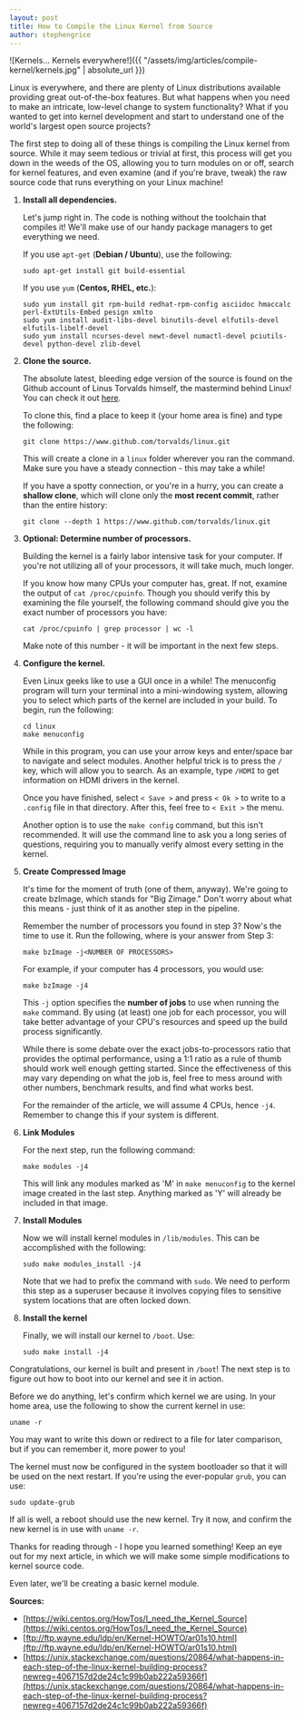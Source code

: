 ```yaml
---
layout: post
title: How to Compile the Linux Kernel from Source
author: stephengrice
---
```


![Kernels... Kernels everywhere!]({{ "/assets/img/articles/compile-kernel/kernels.jpg" | absolute_url }})

Linux is everywhere, and there are plenty of Linux distributions available providing great out-of-the-box features. But what happens when you need to make an intricate, low-level change to system functionality? What if you wanted to get into kernel development and start to understand one of the world's largest open source projects?

The first step to doing all of these things is compiling the Linux kernel from source. While it may seem tedious or trivial at first, this process will get you down in the weeds of the OS, allowing you to turn modules on or off, search for kernel features, and even examine (and if you're brave, tweak) the raw source code that runs everything on your Linux machine!

1. **Install all dependencies.**

    Let's jump right in. The code is nothing without the toolchain that compiles it! We'll make use of our handy package managers to get everything we need.

    If you use `apt-get` (**Debian / Ubuntu**), use the following:
    ```
    sudo apt-get install git build-essential
    ```
    If you use `yum` (**Centos, RHEL, etc.**):
    ```
    sudo yum install git rpm-build redhat-rpm-config asciidoc hmaccalc perl-ExtUtils-Embed pesign xmlto
    sudo yum install audit-libs-devel binutils-devel elfutils-devel elfutils-libelf-devel
    sudo yum install ncurses-devel newt-devel numactl-devel pciutils-devel python-devel zlib-devel
    ```

2. **Clone the source.**

    The absolute latest, bleeding edge version of the source is found on the Github account of Linus Torvalds himself, the mastermind behind Linux! You can check it out [here](https://www.github.com/torvalds/linux).

    To clone this, find a place to keep it (your home area is fine) and type the following:

    ```
    git clone https://www.github.com/torvalds/linux.git
    ```

    This will create a clone in a `linux` folder wherever you ran the command. Make sure you have a steady connection - this may take a while!

    If you have a spotty connection, or you're in a hurry, you can create a **shallow clone**, which will clone only the **most recent commit**, rather than the entire history:

    ```
    git clone --depth 1 https://www.github.com/torvalds/linux.git
    ```

3. **Optional: Determine number of processors.**

    Building the kernel is a fairly labor intensive task for your computer. If you're not utilizing all of your processors, it will take much, much longer.

    If you know how many CPUs your computer has, great. If not, examine the output of `cat /proc/cpuinfo`. Though you should verify this by examining the file yourself, the following command should give you the exact number of processors you have:

    ```
    cat /proc/cpuinfo | grep processor | wc -l
    ```

    Make note of this number - it will be important in the next few steps.

4. **Configure the kernel.**

    Even Linux geeks like to use a GUI once in a while! The menuconfig program will turn your terminal into a mini-windowing system, allowing you to select which parts of the kernel are included in your build. To begin, run the following:

    ```
    cd linux
    make menuconfig
    ```

    While in this program, you can use your arrow keys and enter/space bar to navigate and select modules. Another helpful trick is to press the `/` key, which will allow you to search. As an example, type `/HDMI` to get information on HDMI drivers in the kernel.

    Once you have finished, select `< Save >` and press `< Ok >` to write to a `.config` file in that directory. After this, feel free to `< Exit >` the menu.

    Another option is to use the `make config` command, but this isn't recommended. It will use the command line to ask you a long series of questions, requiring you to manually verify almost every setting in the kernel.

5. **Create Compressed Image**

    It's time for the moment of truth (one of them, anyway). We're going to create bzImage, which stands for "Big Zimage." Don't worry about what this means - just think of it as another step in the pipeline.

    Remember the number of processors you found in step 3? Now's the time to use it. Run the following, where <NUMBER OF PROCESSORS> is your answer from Step 3:
    ```
    make bzImage -j<NUMBER OF PROCESSORS>
    ```

    For example, if your computer has 4 processors, you would use:
    ```
    make bzImage -j4
    ```

    This `-j` option specifies the **number of jobs** to use when running the `make` command. By using (at least) one job for each processor, you will take better advantage of your CPU's resources and speed up the build process significantly.

    While there is some debate over the exact jobs-to-processors ratio that provides the optimal performance, using a 1:1 ratio as a rule of thumb should work well enough getting started. Since the effectiveness of this may vary depending on what the job is, feel free to mess around with other numbers, benchmark results, and find what works best.

    For the remainder of the article, we will assume 4 CPUs, hence `-j4`. Remember to change this if your system is different.

6. **Link Modules**

    For the next step, run the following command:

    ```
    make modules -j4
    ```

    This will link any modules marked as 'M' in `make menuconfig` to the kernel image created in the last step. Anything marked as 'Y' will already be included in that image.
7. **Install Modules**

    Now we will install kernel modules in `/lib/modules`. This can be accomplished with the following:

    ```
    sudo make modules_install -j4
    ```
    Note that we had to prefix the command with `sudo`. We need to perform this step as a superuser because it involves copying files to sensitive system locations that are often locked down.

8. **Install the kernel**

    Finally, we will install our kernel to `/boot`. Use:

    ```
    sudo make install -j4
    ```

Congratulations, our kernel is built and present in `/boot`! The next step is to figure out how to boot into our kernel and see it in action.

Before we do anything, let's confirm which kernel we are using. In your home area, use the following to show the current kernel in use:

```
uname -r
```

You may want to write this down or redirect to a file for later comparison, but if you can remember it, more power to you!

The kernel must now be configured in the system bootloader so that it will be used on the next restart. If you're using the ever-popular `grub`, you can use:

```
sudo update-grub
```

If all is well, a reboot should use the new kernel. Try it now, and confirm the new kernel is in use with `uname -r`.

Thanks for reading through - I hope you learned something! Keep an eye out for my next article, in which we will make some simple modifications to kernel source code.

Even later, we'll be creating a basic kernel module.

**Sources:**

* [https://wiki.centos.org/HowTos/I_need_the_Kernel_Source](https://wiki.centos.org/HowTos/I_need_the_Kernel_Source)
* [ftp://ftp.wayne.edu/ldp/en/Kernel-HOWTO/ar01s10.html](ftp://ftp.wayne.edu/ldp/en/Kernel-HOWTO/ar01s10.html)
* [https://unix.stackexchange.com/questions/20864/what-happens-in-each-step-of-the-linux-kernel-building-process?newreg=4067157d2de24c1c99b0ab222a59366f](https://unix.stackexchange.com/questions/20864/what-happens-in-each-step-of-the-linux-kernel-building-process?newreg=4067157d2de24c1c99b0ab222a59366f)
